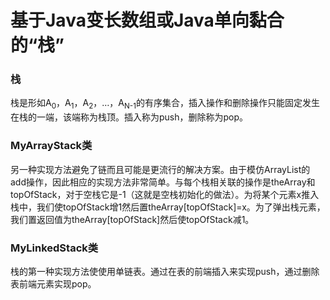 # 基于Java变长数组或Java单向黏合的“栈”

### 栈

栈是形如A<sub>0</sub>，A<sub>1</sub>，A<sub>2</sub>，…，A<sub>N-1</sub>的有序集合，插入操作和删除操作只能固定发生在栈的一端，该端称为栈顶。插入称为push，删除称为pop。

### MyArrayStack类

另一种实现方法避免了链而且可能是更流行的解决方案。由于模仿ArrayList的add操作，因此相应的实现方法非常简单。与每个栈相关联的操作是theArray和topOfStack，对于空栈它是-1（这就是空栈初始化的做法）。为将某个元素x推入栈中，我们使topOfStack增1然后置theArray[topOfStack]=x。为了弹出栈元素，我们置返回值为theArray[topOfStack]然后使topOfStack减1。

### MyLinkedStack类

栈的第一种实现方法使使用单链表。通过在表的前端插入来实现push，通过删除表前端元素实现pop。
